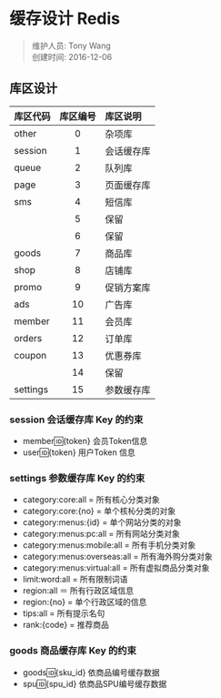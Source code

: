 # 缓存设计 Redis
> 维护人员: Tony Wang    
> 创建时间: 2016-12-06  

## 库区设计
| 库区代码     | 库区编号     | 库区说明    |
| :------------- | :-------------: | :------------- |
| other      | 0       | 杂项库       |
| session      | 1       | 会话缓存库       |
| queue      | 2       | 队列库       |
| page      | 3       | 页面缓存库       |
| sms      | 4       | 短信库       |
|       | 5       | 保留       |
|       | 6       | 保留       |
| goods      | 7       | 商品库       |
| shop      | 8       | 店铺库       |
| promo      | 9       | 促销方案库       |
| ads      | 10      | 广告库       |
| member      | 11      | 会员库       |
| orders      | 12       | 订单库       |
| coupon      | 13       | 优惠券库       |
|       | 14       | 保留       |
| settings      | 15       | 参数缓存库       |


### session 会话缓存库 Key 的约束
- member:id:{token} 会员Token信息
- user:id:{token} 用户Token 信息

### settings 参数缓存库 Key 的约束
- category:core:all  = 所有核心分类对象
- category:core:{no} = 单个核杺分类的对象
- category:menus:{id} = 单个网站分类的对象
- category:menus:pc:all = 所有网站分类对象
- category:menus:mobile:all = 所有手机分类对象
- category:menus:overseas:all = 所有海外购分类对象
- category:menus:virtual:all = 所有虚拟商品分类对象
- limit:word:all = 所有限制词语
- region:all ＝ 所有行政区域信息
- region:{no} = 单个行政区域的信息
- tips:all = 所有提示名句
- rank:{code} = 推荐商品

### goods 商品缓存库 Key 的约束
- goods:id:{sku_id}  依商品编号缓存数据
- spu:id:{spu_id} 依商品SPU编号缓存数据
